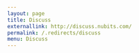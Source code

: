 ```yaml
---
layout: page
title: Discuss
externallink: http://discuss.nubits.com/
permalink: /.redirects/discuss
menu: Discuss
---
```

